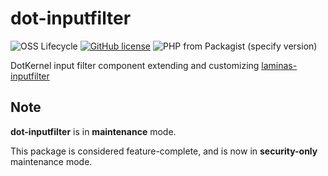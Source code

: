 # dot-inputfilter


![OSS Lifecycle](https://img.shields.io/osslifecycle/dotkernel/dot-inputfilter)
[![GitHub license](https://img.shields.io/github/license/dotkernel/dot-inputfilter)](https://github.com/dotkernel/dot-inputfilter/blob/2.0/LICENSE.md)
![PHP from Packagist (specify version)](https://img.shields.io/packagist/php-v/dotkernel/dot-inputfilter/2.9.0)

DotKernel input filter component extending and customizing [laminas-inputfilter](https://github.com/laminas/laminas-inputfilter)

## Note
**dot-inputfilter** is in **maintenance** mode.

This package is considered feature-complete, and is now in **security-only** maintenance mode.

